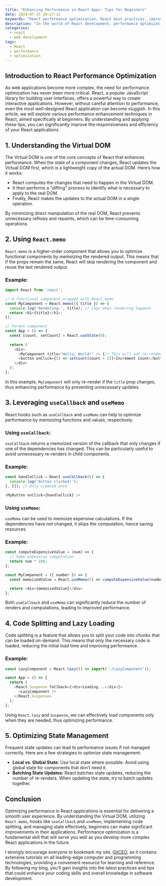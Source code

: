 ```yaml
---
title: "Enhancing Performance in React Apps: Tips for Beginners"
date: 2024-07-25 20:27:12
keywords: "React performance optimization, React best practices, improving React app speed, efficient React coding"
description: "In the world of React development, performance optimization is crucial, especially for large-scale applications. This article focuses on beginner-friendly tips for enhancing performance in React applications. We will explore various techniques that can be used to optimize rendering, minimize unnecessary re-renders, and leverage React features effectively. From using React.memo and useCallback to understanding the virtual DOM, readers will gain insights into how to build fast and efficient React apps. Each section will provide detailed explanations, code examples, and practical advice to help beginners implement these strategies successfully. By following these tips, developers can improve the user experience by creating more responsive and fluid applications. Join us as we delve into the best practices for React performance enhancement!"
categories:
  - react
  - web development
tags:
  - React
  - performance
  - optimization
---
```


## Introduction to React Performance Optimization

As web applications become more complex, the need for performance optimization has never been more critical. React, a popular JavaScript library for building user interfaces, offers a powerful way to create interactive applications. However, without careful attention to performance, even the most well-designed React application can become sluggish. In this article, we will explore various performance enhancement techniques in React, aimed specifically at beginners. By understanding and applying these tips, you can significantly improve the responsiveness and efficiency of your React applications.

<!-- more -->

## 1. Understanding the Virtual DOM

The Virtual DOM is one of the core concepts of React that enhances performance. When the state of a component changes, React updates the Virtual DOM first, which is a lightweight copy of the actual DOM. Here’s how it works:

- React computes the changes that need to happen in the Virtual DOM.
- It then performs a "diffing" process to identify what is necessary to apply to the real DOM.
- Finally, React makes the updates to the actual DOM in a single operation.

By minimizing direct manipulation of the real DOM, React prevents unnecessary reflows and repaints, which can be time-consuming operations. 

## 2. Using `React.memo`

`React.memo` is a higher-order component that allows you to optimize functional components by memoizing the rendered output. This means that if the props remain the same, React will skip rendering the component and reuse the last rendered output.

### Example:
```javascript
import React from 'react';

// A functional component wrapped with React.memo
const MyComponent = React.memo(({ title }) => {
  console.log('Rendering:', title); // Logs when rendering happens
  return <h1>{title}</h1>;
});

// Parent component
const App = () => {
  const [count, setCount] = React.useState(0);
  
  return (
    <div>
      <MyComponent title="Hello, World!" /> {/* This will not re-render */}
      <button onClick={() => setCount(count + 1)}>Increment Count</button>
    </div>
  );
};
```
In this example, `MyComponent` will only re-render if the `title` prop changes, thus enhancing performance by preventing unnecessary updates.

## 3. Leveraging `useCallback` and `useMemo`

React hooks such as `useCallback` and `useMemo` can help to optimize performance by memoizing functions and values, respectively.

### Using `useCallback`:

`useCallback` returns a memoized version of the callback that only changes if one of the dependencies has changed. This can be particularly useful to avoid unnecessary re-renders in child components.

### Example:
```javascript
const handleClick = React.useCallback(() => {
  console.log('Button clicked!');
}, []); // Only created once

<MyButton onClick={handleClick} /> 
```

### Using `useMemo`:

`useMemo` can be used to memoize expensive calculations. If the dependencies have not changed, it skips the computation, hence saving resources.

### Example:
```javascript
const computeExpensiveValue = (num) => {
  // Some expensive computation
  return num * 100;
};

const MyComponent = ({ number }) => {
  const memoizedValue = React.useMemo(() => computeExpensiveValue(number), [number]);

  return <div>{memoizedValue}</div>
};
```

Both `useCallback` and `useMemo` can significantly reduce the number of renders and computations, leading to improved performance.

## 4. Code Splitting and Lazy Loading

Code splitting is a feature that allows you to split your code into chunks that can be loaded on-demand. This means that only the necessary code is loaded, reducing the initial load time and improving performance.

### Example:
```javascript
const LazyComponent = React.lazy(() => import('./LazyComponent'));

const App = () => {
  return (
    <React.Suspense fallback={<div>Loading...</div>}>
      <LazyComponent />
    </React.Suspense>
  );
};
```
Using `React.lazy` and `Suspense`, we can effectively load components only when they are needed, thus optimizing performance.

## 5. Optimizing State Management

Frequent state updates can lead to performance issues if not managed correctly. Here are a few strategies to optimize state management:

- **Local vs. Global State**: Use local state where possible. Avoid using global state for components that don’t need it.
- **Batching State Updates**: React batches state updates, reducing the number of re-renders. When updating the state, try to batch updates together.

## Conclusion

Optimizing performance in React applications is essential for delivering a smooth user experience. By understanding the Virtual DOM, utilizing `React.memo`, hooks like `useCallback` and `useMemo`, implementing code splitting, and managing state effectively, beginners can make significant improvements in their applications. Performance optimization is a fundamental skill that will serve you well as you develop more complex React applications in the future.

I strongly encourage everyone to bookmark my site, [GitCEO](https://gitceo.com), as it contains extensive tutorials on all leading-edge computer and programming technologies, providing a convenient resource for learning and reference. By following my blog, you'll gain insights into the latest practices and tips that could enhance your coding skills and overall knowledge in software development.
